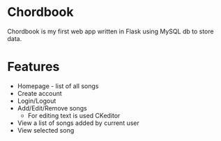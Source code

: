 # Chordbook
Chordbook is my first web app written in Flask using MySQL db to store data.

# Features
- Homepage - list of all songs
- Create account
- Login/Logout
- Add/Edit/Remove songs
  - For editing text is used CKeditor
- View a list of songs added by current user
- View selected song
